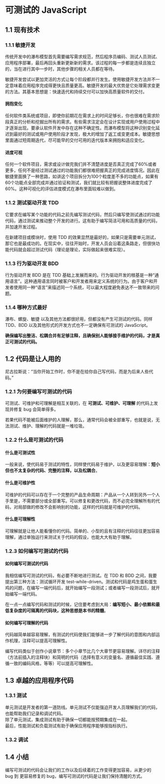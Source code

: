 # 可测试的 JavaScript

## 1.1 现有技术

### 1.1.1 敏捷开发

传统开发中的瀑布模型首先需要编写需求规范，然后程序员编码、测试人员测试、应用程序部署，最后再回头重新更新新的需求。该过程的每一步都是连续且独立的，当在进行其中一步时，其他步骤的相关人员都在等待。

敏捷开发尝试以更加灵活的方式让每个阶段都并行发生。使用敏捷开发方法并不一定意味着应用程序完成得更快且质量更高。敏捷开发的最大优势是它处理需求变更的方法。其基本思想是：快速迭代和持续交付可以加快高质量软件的交付。

#### 拥抱变化

任何软件类系统或项目，即使你前期花在需求上的时间足够长，你也很难在需求阶段真正的分析和挖掘出所有的需求。有些需求注定会在设计实现或用户使用过程中才逐渐出现。要承认软件开发中存在这种不确定性。而瀑布模型将这种识别变化延迟到最好的测试或用户使用阶段才发现，极大的增加了返工或变更成本。敏捷思想里面通过短周期迭代，尽可能早的交付可用的迭代版本来拥抱和适应变化。

#### 进度可视

任何一个软件项目，需求或设计做完我们并不清楚进度是否真正完成了60%或者更多，任何不是经过测试通过的功能我们都很难把握真正的完成进度情况。因此在敏捷里面换了一种思路，如讲这个项目拆分为100个粒度差不多的功能点，如果有60个功能点全部完成并通过验证和测试，我们就比较有把握说整体进度完成了60%。这种可视化的评估进度模式在瀑布里面较难以做到。

### 1.1.2 测试驱动开发 TDD

它要求在编写某个功能的代码之前先编写测试代码，然后只编写使测试通过的功能代码，通过测试来推动整个开发的进行。这有助于编写简洁可用和高质量的代码，并加速开发过程。

在新建项目或模块时，使用 TDD 的效果显然是最好的，如果只是需要单元测试，那它也是最成功的。在现实中，往往开始时，开发人员会沿着这条路走，但很快功能代码就会超过测试代码（理论是理论，实际做起来很难实现）。

### 1.1.3 行为驱动开发 BDD

行为驱动开发 BDD 是在 TDD 基础上发展而来的。行为驱动开发的根基是一种“通用语言”。这种通用语言同时被客户和开发者用来定义系统的行为。由于客户和开发者使用同一种“语言”来描述同一个系统，可以最大程度避免表达不一致带来的问题。

### 1.1.4 哪种方式最好

瀑布、螺旋、敏捷 以及其他方法都很好用，但都没有产生可测试的代码。同样 TDD、BDD 以及其他形式的开发方式也不一定确保有可测试的 JavaScript。

**确保编写出整洁、松耦合并有足够注释，且确保别人能够接手维护的代码，才是真正可测试的代码。**

## 1.2 代码是让人用的

尼古拉斯说：“当你开始工作时，你不是在给你自己写代码，而是为后来人些代码。”

### 1.2.1 为何要编写可测试的代码

可测试、可维护和可理解是相互关联的，在 **可测试、可维护、可理解** 的代码上发现并修复 bug 会简单得多。

若果代码不能被后面维护的人理解，那么，通常代码会被全部重写，也就是说，无法测试、维护、理解的代码就是一堆垃圾。

### 1.2.2 什么是可测试的代码

#### 什么是可测试性
一般来说，使代码易于测试的特性，同样使代码易于维护，以及更容易理解：**短小但也不太复杂的代码、完整的注释，以及松耦合**。

#### 什么是可维护性
可维护的代码可以存在于一个完整的产品生命周期：产品从一个人转到另外一个人手里是，不需要部分或全部重写。可以修复和更改代码，而不必完全理解所有的代码，对局部做的修改不会影响别的功能，这样的代码就是可维护的代码。

#### 什么是可理解性
可理解就是让他人能看懂你的代码。简单的、小型的且有注释的代码往往更加容易理解，通过单独运行来测试关于代码的假设，也能大大有助于理解。

### 1.2.3 如何编写可测试的代码

#### 如何编写可测试的代码
我相信编写可测试的代码，有必要不断地进行测试。在 TDD 和 BDD 之间，我要提出第三种方法：测试循环开发 test-while-driven。测试和代码是鸡生蛋和蛋生鸡的问题，在编写一端代码后，就开始编写一段测试；或者编写一段测试后，就开始编写一端代码。

在一点一点编写代码和测试的时候，记住要考虑到大局：**编写短小、最小依赖和最低复杂度的可隔离的代码块，这种思想是本书的精髓**。

#### 如何编写可理解的代码
代码越简单越容易理解，有测试的代码使我们能够进一步了解代码的意图和内部运作机理，注释可以提高可理解性。

编写代码类似于创作小说章节：多个小章节比几个大章节更容易理解。详尽的注释（方法前插入的注释块）和简明的代码（选择有意义的变量名、遵循最佳实践、遵循一致的编码风格，等等）可以提高可理解性。

## 1.3 卓越的应用程序代码

### 1.3.1 测试

单元测试是开发者的第一道防线。单元测试不仅能强迫开发人员理解我们的代码，也能帮助我们记录和调试代码。  
除了单元测试，集成测试有助于确保一切都能按预期集成在一起。  
最后，性能测试和负载测试有助于确保应用程序能够按指标执行。

### 1.3.2 调试

## 1.4 小结

编写可测试的代码会让我们的工作以及后续着的工作变得更加容易，从更少的 bug 到 更容易修复的 bug，编写可测试的代码是让我们保持清醒的方式。
